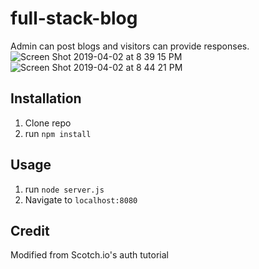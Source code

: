 # full-stack-blog
Admin can post blogs and visitors can provide responses.
![Screen Shot 2019-04-02 at 8 39 15 PM](https://user-images.githubusercontent.com/45410954/55445202-34b98f00-5588-11e9-85c4-3da06f11096f.png)
![Screen Shot 2019-04-02 at 8 44 21 PM](https://user-images.githubusercontent.com/45410954/55445209-384d1600-5588-11e9-851a-5e8b5a3d93c4.png)

## Installation

1. Clone repo
2. run `npm install`

## Usage

1. run `node server.js`
2. Navigate to `localhost:8080`

## Credit

Modified from Scotch.io's auth tutorial
